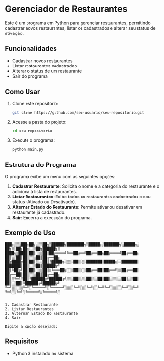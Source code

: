 # Gerenciador de Restaurantes

Este é um programa em Python para gerenciar restaurantes, permitindo cadastrar novos restaurantes, listar os cadastrados e alterar seu status de ativação.

## Funcionalidades

- Cadastrar novos restaurantes
- Listar restaurantes cadastrados
- Alterar o status de um restaurante
- Sair do programa

## Como Usar

1. Clone este repositório:
   ```sh
   git clone https://github.com/seu-usuario/seu-repositorio.git
   ```
2. Acesse a pasta do projeto:
   ```sh
   cd seu-repositorio
   ```
3. Execute o programa:
   ```sh
   python main.py
   ```

## Estrutura do Programa

O programa exibe um menu com as seguintes opções:

1. **Cadastrar Restaurante**: Solicita o nome e a categoria do restaurante e o adiciona à lista de restaurantes.
2. **Listar Restaurantes**: Exibe todos os restaurantes cadastrados e seu status (Ativado ou Desativado).
3. **Alternar Estado do Restaurante**: Permite ativar ou desativar um restaurante já cadastrado.
4. **Sair**: Encerra a execução do programa.

## Exemplo de Uso

```
███╗░░░███╗██╗░░░██╗░██████╗████████╗░█████╗░███████╗░█████╗░  ██╗░░██╗██╗░░░██╗██████╗░
████╗░████║██║░░░██║██╔════╝╚══██╔══╝██╔══██╗██╔════╝██╔══██╗  ██║░░██║██║░░░██║██╔══██╗
██╔████╔██║██║░░░██║╚█████╗░░░░██║░░░███████║█████╗░░███████║  ███████║██║░░░██║██████╦╝
██║╚██╔╝██║██║░░░██║░╚═══██╗░░░██║░░░██╔══██║██╔══╝░░██╔══██║  ██╔══██║██║░░░██║██╔══██╗
██║░╚═╝░██║╚██████╔╝██████╔╝░░░██║░░░██║░░██║██║░░░░░██║░░██║  ██║░░██║╚██████╔╝██████╦╝
╚═╝░░░░░╚═╝░╚═════╝░╚═════╝░░░░╚═╝░░░╚═╝░░╚═╝╚═╝░░░░░╚═╝░░╚═╝  ╚═╝░░╚═╝░╚═════╝░╚═════╝░ 


1. Cadastrar Restaurante
2. Listar Restaurantes
3. Alternar Estado Do Restaurante
4. Sair

Digite a opção desejada:
```

## Requisitos

- Python 3 instalado no sistema
